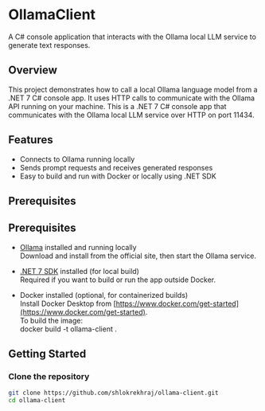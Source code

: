 # OllamaClient

A C# console application that interacts with the Ollama local LLM service to generate text responses.

## Overview

This project demonstrates how to call a local Ollama language model from a .NET 7 C# console app. It uses HTTP calls to communicate with the Ollama API running on your machine.
This is a .NET 7 C# console app that communicates with the Ollama local LLM service over HTTP on port 11434.

## Features

- Connects to Ollama running locally
- Sends prompt requests and receives generated responses
- Easy to build and run with Docker or locally using .NET SDK

## Prerequisites

## Prerequisites

- [Ollama](https://ollama.com/) installed and running locally  
  Download and install from the official site, then start the Ollama service.

- [.NET 7 SDK](https://dotnet.microsoft.com/en-us/download/dotnet/8.0) installed (for local build)  
  Required if you want to build or run the app outside Docker.

- Docker installed (optional, for containerized builds)  
  Install Docker Desktop from [https://www.docker.com/get-started](https://www.docker.com/get-started).  
  To build the image:  
  docker build -t ollama-client .


## Getting Started

### Clone the repository

```bash
git clone https://github.com/shlokrekhraj/ollama-client.git
cd ollama-client
